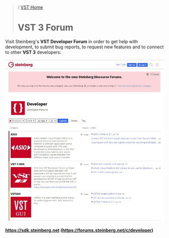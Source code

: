>/ [VST Home](../Index.md)
>
># VST 3 Forum

Visit Steinberg's **VST Developer Forum** in order to get help with development, to submit bug reports, to request new features and to connect to other **VST 3** developers:

[![getting_started_vid_2](../../resources/what_is_36.jpg)](https://forums.steinberg.net/c/developer/103/none)

**<https://sdk.steinberg.net> (<https://forums.steinberg.net/c/developer>)**
